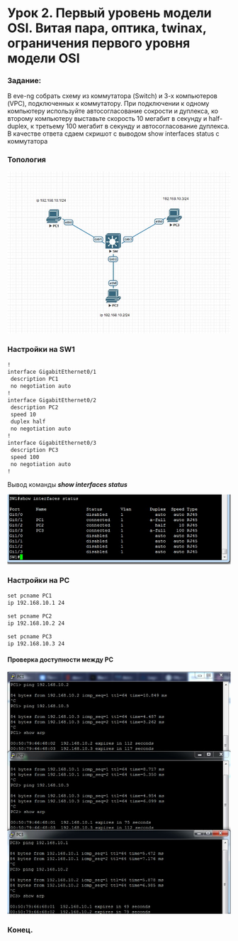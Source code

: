# Урок 2. Первый уровень модели OSI. Витая пара, оптика, twinax, ограничения первого уровня модели OSI





### Задание:



В eve-ng собрать схему из коммутатора (Switch) и 3-х компьютеров (VPC), подключенных к коммутатору.
 При подключении к одному компьютеру используйте автосогласование  сокрости и дуплекса, ко второму компьютеру выставьте скорость 10 мегабит в секунду и half-duplex, к третьему 100 мегабит в секунду и  автосогласование дуплекса.
 В качестве ответа сдаем скришот с выводом show interfaces status с коммутатора







### Топология





![скрин 0](https://github.com/degreekeeper/geekb_network/blob/main/2_network_basic/2_less_OSI_level_1/screenshots/Screenshot_0.jpg)





### Настройки на SW1




```
!
interface GigabitEthernet0/1
 description PC1
 no negotiation auto
!
interface GigabitEthernet0/2
 description PC2
 speed 10
 duplex half
 no negotiation auto
!
interface GigabitEthernet0/3
 description PC3
 speed 100
 no negotiation auto
!
```



Вывод команды ***show interfaces status***




![скрин 2](https://github.com/degreekeeper/geekb_network/blob/main/2_network_basic/2_less_OSI_level_1/screenshots/Screenshot_2.jpg)



### Настройки на PC





```
set pcname PC1
ip 192.168.10.1 24
```





```
set pcname PC2
ip 192.168.10.2 24
```





```
set pcname PC3
ip 192.168.10.3 24
```





#### Проверка доступности между PC 





![скрин 1](https://github.com/degreekeeper/geekb_network/blob/main/2_network_basic/2_less_OSI_level_1/screenshots/Screenshot_1.jpg)







### Конец.